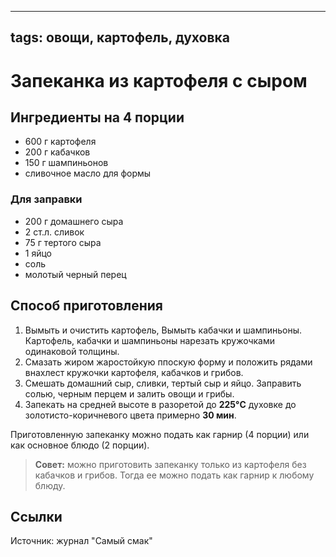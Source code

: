 ----
tags: овощи, картофель, духовка
----

# Запеканка из картофеля с сыром


## Ингредиенты на 4 порции
- 600 г картофеля
- 200 г кабачков
- 150 г шампиньонов
- сливочное масло для формы

### Для заправки
- 200 г домашнего сыра
- 2 ст.л. сливок
- 75 г тертого сыра
- 1 яйцо
- соль
- молотый черный перец


## Способ приготовления
1. Вымыть и очистить картофель, Вымыть кабачки и шампиньоны. Картофель, кабачки и шампиньоны нарезать кружочками одинаковой толщины.
2. Смазать жиром жаростойкую ппоскую форму и положить рядами внахлест кружочки картофеля, кабачков и грибов.
3. Смешать домашний сыр, сливки, тертый сыр и яйцо. Заправить солью, черным перцем и залить овощи и грибы.
4. Запекать на средней высоте в разоретой до **225&deg;C** духовке до золотисто-коричневого цвета примерно **30 мин**.

Приготовленную запеканку можно подать как гарнир (4 порции) или как основное блюдо (2 порции).

>**Совет:** можно приготовить запеканку только из картофеля без кабачков и грибов. Тогда ее можно подать как гарнир к любому блюду.

## Ссылки
Источник: журнал "Самый смак"